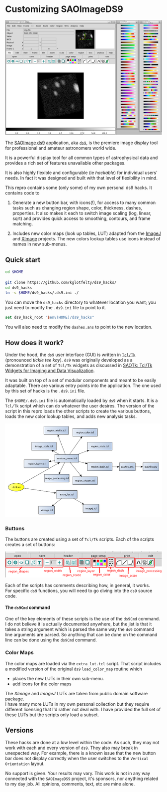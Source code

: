 # Customizing SAOImageDS9

![ds9_ui.png](ds9_ui.png)


The [SAOImage ds9](http://ds9.si.edu) 
application, aka [`ds9`](https://github.com/SAOImageDS9/SAOImageDS9), 
is the premiere image display tool for 
professional and amateur astronomers world wide.

It is a powerful display tool for all common types of astrophysical data
and provides a rich set of features unavailable other packages.

It is also highly flexible and configurable (ie _hackable_) for individual 
users' needs.  In fact it was designed and built with that level of 
flexibility in mind.

This repro contains some (only some) of my own personal ds9 hacks. 
It contains code to

1. Generate a new button bar, with icons(!), for access to many common 
   tasks such as changing region shape, color, thickness, dashes, properties.
   It also makes it each to switch image scaling (log, linear, sqrt)
   and provides quick access to smoothing, contours, and frame matching.

2. Includes new color maps (look up tables, LUT) adapted from 
   the [ImageJ](https://imagej.nih.gov/ij/) and 
   [XImage](https://heasarc.gsfc.nasa.gov/xanadu/ximage/ximage.html)
   projects.  The new colors lookup tables use icons instead of names 
   in new sub-menus.
   

## Quick start

```bash
cd $HOME

git clone https://github.com/kglotfelty/ds9_hacks/
cd ds9_hacks
ln -s $HOME/ds9_hacks/.ds9.ini ./
```

You can move the `ds9_hacks` directory to whatever location you want; 
you just need to modify the `.ds9.ini` file to point to it.  

```tcl
set ds9_hack_root "$env(HOME)/ds9_hacks"
```

You will also need to modify the `dashes.ans` to point to the new location.


## How does it work?


Under the hood, the `ds9` user interface (GUI) is written in [`Tcl/Tk`](https://www.tcl.tk/) 
(pronounced _tickle tee kay_).  `ds9` was originally developed as a demonstration of a 
set of `Tcl/Tk`  widgets as discussed in
[SAOTk: Tcl/Tk Widgets for Imaging and Data Visualization](http://www.adass.org/adass/proceedings/adass98/joyew/).

It was built on top of a set of modular components and meant to be easily
adaptable.  There are various entry points into the application.  The
one used by this set of hacks is the `.ds9.ini` file.

The `$HOME/.ds9.ini` file is automatically loaded by `ds9` when it starts.  It is
a `Tcl/Tk` script which can do whatever the user desires.  The
version of the script in this repro loads the other scripts to create the various buttons,
loads the new color lookup tables, and adds new analysis tasks.

![design.png](design.png)

### Buttons

The buttons are created using a set of `Tcl/Tk` scripts.  Each of the scripts 
creates a set of buttons:

![ds9_buttons.png](ds9_buttons.png)


Each of the scripts has comments describing how, in general, it works.  
For specific `ds9` functions, you will need to go diving into the 
`ds9` source code.


#### The `ds9Cmd` command

One of the key elements of these scripts is the use of the `ds9Cmd` command.
I do not believe it is actually documented anywhere, but the jist is that
it takes a string argument which is parsed the same way the `ds9` command line
arguments are parsed.  So anything that can be done on the command line 
can be done using the `ds9Cmd` command.  


### Color Maps

The color maps are loaded via the `extra_lut.tcl` script.  That script
includes a modified version of the original `ds9` `load_color_map` routine
which 

- places the new LUTs in their own sub-menu.
- add icons for the color maps 

The _XImage_ and _ImageJ_ LUTs are taken from public domain software package.  
I have many more LUTs in my own personal collection but they require 
different licensing that I'd rather not deal with.  I have provided the
full set of these LUTs but the scripts only load a subset.  


## Versions

These hacks are done at a low level within the code.  As such, they may
not work with each and every version of `ds9`.  They also may break
in unexpected way.  For example, there is a known issue that the
new button bar does not display correctly when the user switches to the
`Vertical Orientation` layout.

No support is given.  Your results may vary.  This work is not 
in any way connected with the `SAOImageDS9` project, it's sponsors, 
nor anything related to my day job.   All opinions, comments, text, etc are
mine alone.






